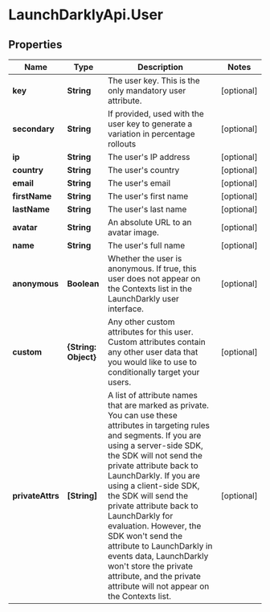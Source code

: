 # LaunchDarklyApi.User

## Properties

Name | Type | Description | Notes
------------ | ------------- | ------------- | -------------
**key** | **String** | The user key. This is the only mandatory user attribute. | [optional] 
**secondary** | **String** | If provided, used with the user key to generate a variation in percentage rollouts | [optional] 
**ip** | **String** | The user&#39;s IP address | [optional] 
**country** | **String** | The user&#39;s country | [optional] 
**email** | **String** | The user&#39;s email | [optional] 
**firstName** | **String** | The user&#39;s first name | [optional] 
**lastName** | **String** | The user&#39;s last name | [optional] 
**avatar** | **String** | An absolute URL to an avatar image. | [optional] 
**name** | **String** | The user&#39;s full name | [optional] 
**anonymous** | **Boolean** | Whether the user is anonymous. If true, this user does not appear on the Contexts list in the LaunchDarkly user interface. | [optional] 
**custom** | **{String: Object}** | Any other custom attributes for this user. Custom attributes contain any other user data that you would like to use to conditionally target your users. | [optional] 
**privateAttrs** | **[String]** | A list of attribute names that are marked as private. You can use these attributes in targeting rules and segments. If you are using a server-side SDK, the SDK will not send the private attribute back to LaunchDarkly. If you are using a client-side SDK, the SDK will send the private attribute back to LaunchDarkly for evaluation. However, the SDK won&#39;t send the attribute to LaunchDarkly in events data, LaunchDarkly won&#39;t store the private attribute, and the private attribute will not appear on the Contexts list. | [optional] 


